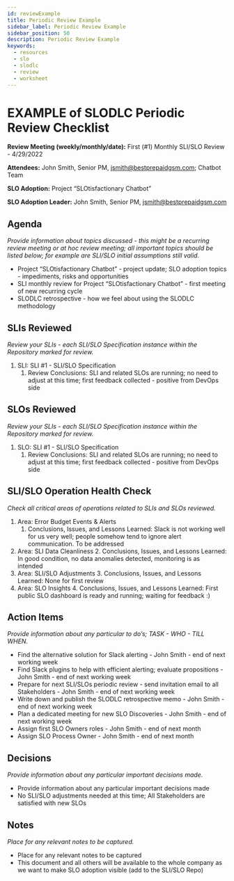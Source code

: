```yaml
---
id: reviewExample
title: Periodic Review Example
sidebar_label: Periodic Review Example
sidebar_position: 50
description: Periodic Review Example
keywords:
  - resources
  - slo
  - slodlc
  - review
  - worksheet
---
```

# EXAMPLE of SLODLC Periodic Review Checklist

**Review Meeting (weekly/monthly/date):** First (#1) Monthly SLI/SLO Review - 4/29/2022

**Attendees:** John Smith, Senior PM, jsmith@bestprepaidgsm.com; Chatbot Team

**SLO Adoption:** Project “SLOtisfactionary Chatbot”

**SLO Adoption Leader:** John Smith, Senior PM, jsmith@bestprepaidgsm.com


## Agenda

_Provide information about topics discussed - this might be a recurring review meeting or at hoc review meeting; all important topics should be listed below; for example are SLI/SLO initial assumptions still valid._



* Project “SLOtisfactionary Chatbot” - project update; SLO adoption topics - impediments, risks and opportunities
* SLI monthly review for Project “SLOtisfactionary Chatbot” - first meeting of new recurring cycle
* SLODLC retrospective - how we feel about using the SLODLC methodology


## SLIs Reviewed

_Review your SLIs - each SLI/SLO Specification instance within the Repository marked for review._



1. SLI: SLI #1 -  SLI/SLO Specification
    1. Review Conclusions: SLI and related SLOs are running; no need to adjust at this time; first feedback collected - positive from DevOps side


## SLOs Reviewed

_Review your SLIs - each SLI/SLO Specification instance within the Repository marked for review._



1. SLO: SLI #1 -  SLI/SLO Specification
    1. Review Conclusions: SLI and related SLOs are running; no need to adjust at this time; first feedback collected - positive from DevOps side


## SLI/SLO Operation Health Check

_Check all critical areas of operations related to SLIs and SLOs reviewed._



1. Area: Error Budget Events & Alerts
    1. Conclusions, Issues, and Lessons Learned: Slack is not working well for us very well; people somehow tend to ignore alert communication. To be addressed
2. Area: SLI Data Cleanliness
    2. Conclusions, Issues, and Lessons Learned: In good condition, no data anomalies detected, monitoring is as intended
3. Area: SLI/SLO Adjustments
    3. Conclusions, Issues, and Lessons Learned: None for first review
4. Area: SLO Insights
    4. Conclusions, Issues, and Lessons Learned: First public SLO dashboard is ready and  running; waiting for feedback :)


## Action Items

_Provide information about any particular to do’s; TASK - WHO - TILL WHEN._



* Find the alternative solution for Slack alerting - John Smith - end of next working week
* Find Slack plugins to help with efficient alerting; evaluate propositions - John Smith - end of next working week
* Prepare for next SLI/SLOs periodic review - send invitation email to all Stakeholders  - John Smith - end of next working week
* Write down and publish the SLODLC retrospective memo - John Smith - end of next working week
* Plan a dedicated meeting for new SLO Discoveries  - John Smith - end of next working week
* Assign first SLO Owners roles - John Smith - end of next month
* Assign SLO Process Owner - John Smith - end of next month


## Decisions

_Provide information about any particular important decisions made._



* Provide information about any particular important decisions made
* No SLI/SLO adjustments needed at this time; All Stakeholders are satisfied with new SLOs


## Notes

_Place for any relevant notes to be captured._



* Place for any relevant notes to be captured
* This document and all others will be available to the whole company as we want to make SLO adoption visible (add to the SLI/SLO Repo)
